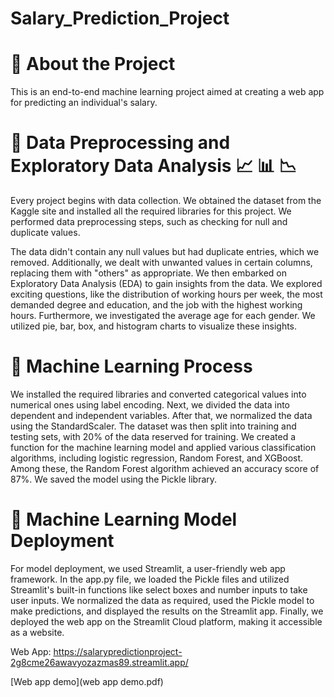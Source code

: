 # Salary_Prediction_Project
# 📌 About the Project

This is an end-to-end machine learning project aimed at creating a web app for predicting an individual's salary.

# 📌 Data Preprocessing and Exploratory Data Analysis 📈 📊 📉 

Every project begins with data collection. We obtained the dataset from the Kaggle site and installed all the required libraries for this project. We performed data preprocessing steps, such as checking for null and duplicate values.

The data didn't contain any null values but had duplicate entries, which we removed. Additionally, we dealt with unwanted values in certain columns, replacing them with "others" as appropriate. We then embarked on Exploratory Data Analysis (EDA) to gain insights from the data. We explored exciting questions, like the distribution of working hours per week, the most demanded degree and education, and the job with the highest working hours. Furthermore, we investigated the average age for each gender. We utilized pie, bar, box, and histogram charts to visualize these insights.

# 📌 Machine Learning Process

We installed the required libraries and converted categorical values into numerical ones using label encoding. Next, we divided the data into dependent and independent variables. After that, we normalized the data using the StandardScaler. The dataset was then split into training and testing sets, with 20% of the data reserved for training. We created a function for the machine learning model and applied various classification algorithms, including logistic regression, Random Forest, and XGBoost. Among these, the Random Forest algorithm achieved an accuracy score of 87%. We saved the model using the Pickle library.

# 📌 Machine Learning Model Deployment

For model deployment, we used Streamlit, a user-friendly web app framework. In the app.py file, we loaded the Pickle files and utilized Streamlit's built-in functions like select boxes and number inputs to take user inputs. We normalized the data as required, used the Pickle model to make predictions, and displayed the results on the Streamlit app. Finally, we deployed the web app on the Streamlit Cloud platform, making it accessible as a website.




Web App: https://salarypredictionproject-2g8cme26awavyozazmas89.streamlit.app/

[Web app demo](web app demo.pdf)